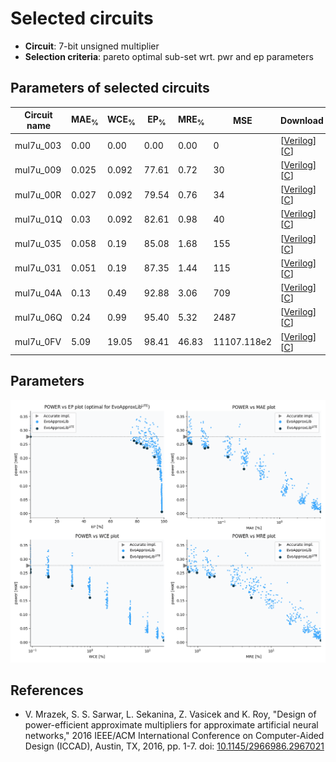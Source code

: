 
Selected circuits
===================
 - **Circuit**: 7-bit unsigned multiplier
 - **Selection criteria**: pareto optimal sub-set wrt. pwr and ep parameters

Parameters of selected circuits
----------------------------

| Circuit name | MAE<sub>%</sub> | WCE<sub>%</sub> | EP<sub>%</sub> | MRE<sub>%</sub> | MSE | Download |
| --- |  --- | --- | --- | --- | --- | --- | 
| mul7u_003 | 0.00 | 0.00 | 0.00 | 0.00 | 0 |  [[Verilog](mul7u_003.v)]  [[C](mul7u_003.c)] |
| mul7u_009 | 0.025 | 0.092 | 77.61 | 0.72 | 30 |  [[Verilog](mul7u_009.v)]  [[C](mul7u_009.c)] |
| mul7u_00R | 0.027 | 0.092 | 79.54 | 0.76 | 34 |  [[Verilog](mul7u_00R.v)]  [[C](mul7u_00R.c)] |
| mul7u_01Q | 0.03 | 0.092 | 82.61 | 0.98 | 40 |  [[Verilog](mul7u_01Q.v)]  [[C](mul7u_01Q.c)] |
| mul7u_035 | 0.058 | 0.19 | 85.08 | 1.68 | 155 |  [[Verilog](mul7u_035.v)]  [[C](mul7u_035.c)] |
| mul7u_031 | 0.051 | 0.19 | 87.35 | 1.44 | 115 |  [[Verilog](mul7u_031.v)]  [[C](mul7u_031.c)] |
| mul7u_04A | 0.13 | 0.49 | 92.88 | 3.06 | 709 |  [[Verilog](mul7u_04A.v)]  [[C](mul7u_04A.c)] |
| mul7u_06Q | 0.24 | 0.99 | 95.40 | 5.32 | 2487 |  [[Verilog](mul7u_06Q.v)]  [[C](mul7u_06Q.c)] |
| mul7u_0FV | 5.09 | 19.05 | 98.41 | 46.83 | 11107.118e2 |  [[Verilog](mul7u_0FV.v)]  [[C](mul7u_0FV.c)] |
    
Parameters
--------------
![Parameters figure](fig.png)

References
--------------
   - V. Mrazek, S. S. Sarwar, L. Sekanina, Z. Vasicek and K. Roy, "Design of power-efficient approximate multipliers for approximate artificial neural networks," 2016 IEEE/ACM International Conference on Computer-Aided Design (ICCAD), Austin, TX, 2016, pp. 1-7. doi: [10.1145/2966986.2967021](https://dx.doi.org/10.1145/2966986.2967021)

             